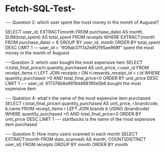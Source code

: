 # Fetch-SQL-Test-

--- Question 2: which user spent the most money in the month of Auguest? 

SELECT user_id,
       EXTRACT(month FROM purchase_date) AS month,
	   SUM(total_spent) AS total_spent
FROM receipts 
WHERE EXTRACT(month FROM purchase_date) = 8
GROUP BY user_id, month
ORDER BY total_spent DESC
LIMIT 1
---user_id = "609ab37f7a2e8f2f95ae968f" spent the most money in the month of Auguest


---Question 3: which user bought the most expensive item 
SELECT ri.total_final_price/ri.quantity_purchased AS unit_price, 
	   r.user_id
FROM receipt_items ri
LEFT JOIN receipts r
ON ri.rewards_receipt_id = r.id
WHERE quantity_purchased >0 AND total_final_price>0
ORDER BY unit_price DESC
LIMIT 1
--- user_id: 617376b8a9619d488190e0b6 bought the most expensive item


--- Question 4: what's the name of the most expensive item purchased 
SELECT r.total_final_price/r.quantity_purchased AS unit_price, 
       r.brandcode, b.name
FROM receipt_items r
LEFT JOIN brands b
USING (brandcode)
WHERE quantity_purchased >0 AND total_final_price>0
ORDER BY unit_price DESC
LIMIT 1
--- startbucks is the name of the most expensive item purchased 


--- Question 5: How many users scanned in each month 
SELECT EXTRACT(month FROM date_scanned) AS month,
       COUNT(DISTINCT user_id)
FROM receipts 
GROUP BY month 
ORDER BY month
